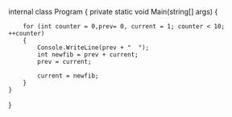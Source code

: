 internal class Program
{
    private static void Main(string[] args)
    {
   

        for (int counter = 0,prev= 0, current = 1; counter < 10; ++counter)
        {
            Console.WriteLine(prev + "  ");
            int newfib = prev + current;
            prev = current;

            current = newfib;
        }
    }
}
